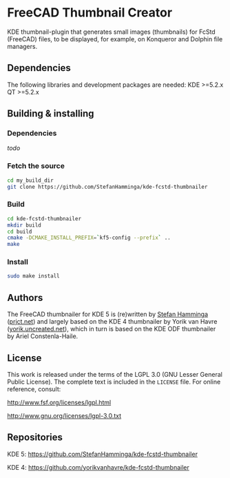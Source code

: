 # FreeCAD Thumbnail Creator

KDE thumbnail-plugin that generates small images (thumbnails) for FcStd (FreeCAD) files, to be displayed, for example, on Konqueror and Dolphin file managers.

## Dependencies

The following libraries and development packages are needed:
KDE >=5.2.x
QT  >=5.2.x

## Building & installing

### Dependencies

_todo_

### Fetch the source

```bash
cd my_build_dir
git clone https://github.com/StefanHamminga/kde-fcstd-thumbnailer
```

### Build

```bash
cd kde-fcstd-thumbnailer
mkdir build
cd build
cmake -DCMAKE_INSTALL_PREFIX=`kf5-config --prefix` ..
make
```

### Install

```bash
sudo make install
```

## Authors

The FreeCAD thumbnailer for KDE 5 is (re)written by [Stefan Hamminga](stefan@prjct.net) ([prjct.net](https://prjct.net)) and largely based on the KDE 4 thumbnailer by Yorik van Havre ([yorik.uncreated.net](http://yorik.uncreated.net)), which in turn is based on the KDE ODF thumbnailer by Ariel Constenla-Haile.

## License

This work is released under the terms of the LGPL 3.0 (GNU Lesser General Public License). The complete text is included in the `LICENSE` file. For online reference, consult:

http://www.fsf.org/licenses/lgpl.html

http://www.gnu.org/licenses/lgpl-3.0.txt

## Repositories

KDE 5: https://github.com/StefanHamminga/kde-fcstd-thumbnailer

KDE 4: https://github.com/yorikvanhavre/kde-fcstd-thumbnailer
